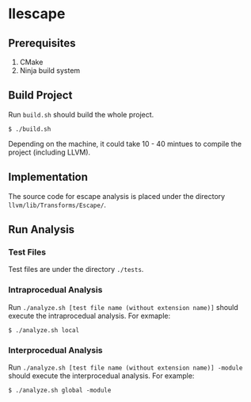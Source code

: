 # llescape

## Prerequisites

1. CMake
2. Ninja build system

## Build Project

Run `build.sh` should build the whole project.
```
$ ./build.sh
```
Depending on the machine, it could take 10 - 40 mintues to compile the project (including LLVM).

## Implementation

The source code for escape analysis is placed under the directory `llvm/lib/Transforms/Escape/`.

## Run Analysis

### Test Files

Test files are under the directory `./tests`.

### Intraprocedual Analysis

Run `./analyze.sh [test file name (without extension name)]` should execute the intraprocedual analysis. For exmaple:

```
$ ./analyze.sh local
```

### Interprocedual Analysis

Run `./analyze.sh [test file name (without extension name)] -module` should execute the interprocedual analysis. For example:

```
$ ./analyze.sh global -module
```
